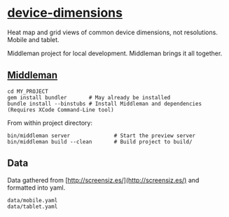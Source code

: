 [device-dimensions](http://stefhatcher.com/projects/device-dimensions/)
=================

Heat map and grid views of common device dimensions, not resolutions. Mobile and tablet.

Middleman project for local development. Middleman brings it all together.

## [Middleman](https://github.com/middleman/middleman)

```shell
cd MY_PROJECT
gem install bundler       # May already be installed
bundle install --binstubs # Install Middleman and dependencies (Requires XCode Command-Line tool)
```

From within project directory:

```shell
bin/middleman server              # Start the preview server
bin/middleman build --clean       # Build project to build/
```

## Data

Data gathered from [http://screensiz.es/](http://screensiz.es/) and formatted into yaml.
```shell
data/mobile.yaml
data/tablet.yaml
```
